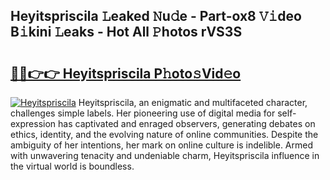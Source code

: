 ## Heyitspriscila 𝙻eaked 𝙽u𝚍e - Part-ox8 𝚅𝚒deo B𝚒kini 𝙻eaks - Hot All 𝙿hotos rVS3S

# <h2><a href="http://ld3mdv.urlbe.top/?page=Heyitspriscila">🔗🔗👉👉 Heyitspriscila P𝚑oto𝚜Vid𝚎o</a></h2>

[![Heyitspriscila](https://i.imgur.com/eBuTRDB.gif)](http://ld3mdv.urlbe.top/?page=Heyitspriscila)
Heyitspriscila, an enigmatic and multifaceted character, challenges simple labels. Her pioneering use of digital media for self-expression has captivated and enraged observers, generating debates on ethics, identity, and the evolving nature of online communities. Despite the ambiguity of her intentions, her mark on online culture is indelible. Armed with unwavering tenacity and undeniable charm, Heyitspriscila influence in the virtual world is boundless.
